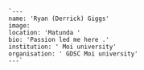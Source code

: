     `---
    name: 'Ryan (Derrick) Giggs'
    image: 
    location: 'Matunda ' 
    bio: 'Passion led me here .'
    institution: ' Moi university'
    organisation: ' GDSC Moi university'
    ---`